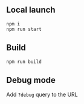 ## Local launch

```
npm i
npm run start
```

## Build

```
npm run build
```

## Debug mode

Add `?debug` query to the URL

